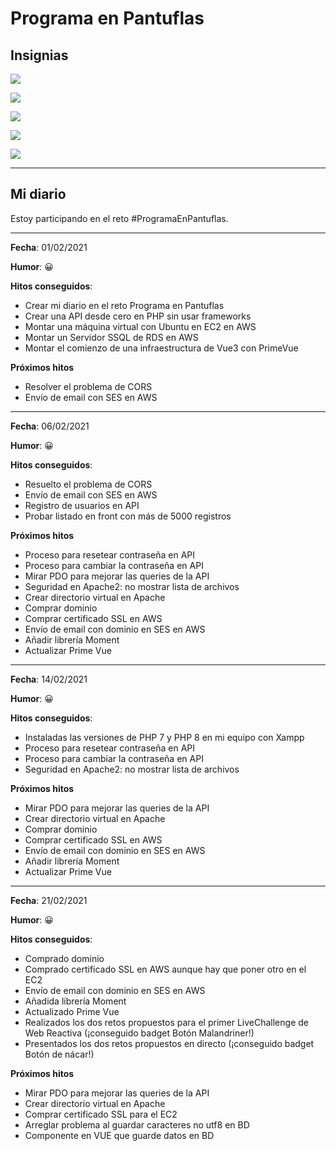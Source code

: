 # **Programa en Pantuflas**

## **Insignias**

![](https://raw.githubusercontent.com/delineas/reto-programa-en-pantuflas/main/badges/programaenpantuflas-pantufla1.png)

![](https://raw.githubusercontent.com/delineas/reto-programa-en-pantuflas/main/badges/badge-boton-malandriner.png)

![](https://raw.githubusercontent.com/delineas/reto-programa-en-pantuflas/main/badges/badge-boton-nacar.png)

![](https://img.shields.io/badge/Pantufla_1-1/1-green?logo=data:image/png;base64,iVBORw0KGgoAAAANSUhEUgAAABgAAAALCAYAAAESMn1bAAAABGdBTUEAALGPC/xhBQAAAQxJREFUOBGtkzsOAVEUho1XoaHVUKqVFsAi0EhEPQtQK21Ar7YAtUZiAVQSQTQq0ZDxHe65Zm68gpN8Of953sm9mVgMC4KgJN5DrPFJOEnCmlYkkfc0TXugGl+0mnzVBq6g2Ied5HVvHr1xGyMxEyvYgtggUnQDGjowljw+oXV0Ba4f7fm+n9PCV55FI7DX8XIJjXFQOyDK7waGNHWhBVPYg1jv4aBUtIBMhbTNJynIC1sLx6F5ubVr3++3ZI8ygs09UJsjfPjtKfQQFtXM5gU+AQ0Th93E5NM695FnKAtHOENBhvB1WELLxBl0G2agFv2bnp1Gt3yZWPNZj5u/td9fXuryV9kndwf+EV8AiiIWaJvPWVAAAAAASUVORK5CYII=)

![](https://img.shields.io/badge/Pantufla_2-4/5-yellow?logo=data:image/png;base64,iVBORw0KGgoAAAANSUhEUgAAABgAAAALCAYAAAESMn1bAAAABGdBTUEAALGPC/xhBQAAAQxJREFUOBGtkzsOAVEUho1XoaHVUKqVFsAi0EhEPQtQK21Ar7YAtUZiAVQSQTQq0ZDxHe65Zm68gpN8Of953sm9mVgMC4KgJN5DrPFJOEnCmlYkkfc0TXugGl+0mnzVBq6g2Ied5HVvHr1xGyMxEyvYgtggUnQDGjowljw+oXV0Ba4f7fm+n9PCV55FI7DX8XIJjXFQOyDK7waGNHWhBVPYg1jv4aBUtIBMhbTNJynIC1sLx6F5ubVr3++3ZI8ygs09UJsjfPjtKfQQFtXM5gU+AQ0Th93E5NM695FnKAtHOENBhvB1WELLxBl0G2agFv2bnp1Gt3yZWPNZj5u/td9fXuryV9kndwf+EV8AiiIWaJvPWVAAAAAASUVORK5CYII=)

---
## **Mi diario**

Estoy participando en el reto #ProgramaEnPantuflas.

---

**Fecha**: 01/02/2021

**Humor**: 😀

**Hitos conseguidos**:

*   Crear mi diario en el reto Programa en Pantuflas
*   Crear una API desde cero en PHP sin usar frameworks
*   Montar una máquina virtual con Ubuntu en EC2 en AWS
*   Montar un Servidor SSQL de RDS en AWS
*   Montar el comienzo de una infraestructura de Vue3 con PrimeVue

**Próximos hitos**

*   Resolver el problema de CORS
*   Envío de email con SES en AWS

---

**Fecha**: 06/02/2021

**Humor**: 😀

**Hitos conseguidos**:

*   Resuelto el problema de CORS
*   Envío de email con SES en AWS
*   Registro de usuarios en API
*   Probar listado en front con más de 5000 registros

**Próximos hitos**

*   Proceso para resetear contraseña en API
*   Proceso para cambiar la contraseña en API
*   Mirar PDO para mejorar las queries de la API
*   Seguridad en Apache2: no mostrar lista de archivos
*   Crear directorio virtual en Apache
*   Comprar dominio
*   Comprar certificado SSL en AWS
*   Envío de email con dominio en SES en AWS
*   Añadir librería Moment
*   Actualizar Prime Vue

---

**Fecha**: 14/02/2021

**Humor**: 😀

**Hitos conseguidos**:

*   Instaladas las versiones de PHP 7 y PHP 8 en mi equipo con Xampp
*   Proceso para resetear contraseña en API
*   Proceso para cambiar la contraseña en API
*   Seguridad en Apache2: no mostrar lista de archivos

**Próximos hitos**

*   Mirar PDO para mejorar las queries de la API
*   Crear directorio virtual en Apache
*   Comprar dominio
*   Comprar certificado SSL en AWS
*   Envío de email con dominio en SES en AWS
*   Añadir librería Moment
*   Actualizar Prime Vue

---

**Fecha**: 21/02/2021

**Humor**: 😀

**Hitos conseguidos**:

*   Comprado dominio
*   Comprado certificado SSL en AWS aunque hay que poner otro en el EC2
*   Envío de email con dominio en SES en AWS
*   Añadida librería Moment
*   Actualizado Prime Vue
*   Realizados los dos retos propuestos para el primer LiveChallenge de Web Reactiva (¡conseguido badget Botón Malandriner!)
*   Presentados los dos retos propuestos en directo (¡conseguido badget Botón de nácar!)

**Próximos hitos**

*   Mirar PDO para mejorar las queries de la API
*   Crear directorio virtual en Apache
*   Comprar certificado SSL para el EC2
*   Arreglar problema al guardar caracteres no utf8 en BD
*   Componente en VUE que guarde datos en BD

